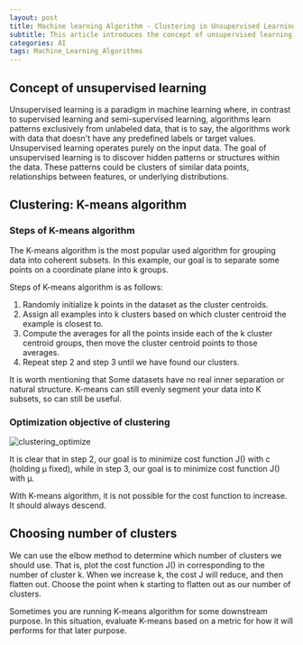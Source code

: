 ```yaml
---
layout: post
title: Machine learning Algorithm - Clustering in Unsupervised Learning
subtitle: This article introduces the concept of unsupervised learning, K-means algorithm and how to choose number of clusters.
categories: AI
tags: Machine_Learning_Algorithms
---
```


## Concept of unsupervised learning
Unsupervised learning is a paradigm in machine learning where, in contrast to supervised learning and semi-supervised learning, algorithms learn patterns exclusively from unlabeled data, that is to say, the algorithms work with data that doesn't have any predefined labels or target values. Unsupervised learning operates purely on the input data. The goal of unsupervised learning is to discover hidden patterns or structures within the data. These patterns could be clusters of similar data points, relationships between features, or underlying distributions.

## Clustering: K-means algorithm
### Steps of K-means algorithm
The K-means algorithm is the most popular used algorithm for grouping data into coherent subsets. In this example, our goal is to separate some points on a coordinate plane into k groups.

Steps of K-means algorithm is as follows:

1. Randomly initialize k points in the dataset as the cluster centroids.
2. Assign all examples into k clusters based on which cluster centroid the example is closest to.
3. Compute the averages for all the points inside each of the k cluster centroid groups, then move the cluster centroid points to those averages.
4. Repeat step 2 and step 3 until we have found our clusters.

It is worth mentioning that Some datasets have no real inner separation or natural structure. K-means can still evenly segment 
your data into K subsets, so can still be useful.

### Optimization objective of clustering

![clustering_optimize](https://ruichenqi.github.io/assets/images/AI/2/clustering_optimize.png)

It is clear that in step 2, our goal is to minimize cost function J() with c (holding μ fixed), while in step 3, our goal is to minimize cost function J() with μ.

With K-means algorithm, it is not possible for the cost function to increase. It should always descend.

## Choosing number of clusters

We can use the elbow method to determine which number of clusters we should use. That is, plot the cost function J() in corresponding to the number of cluster k. When we increase k, the cost J will reduce, and then flatten out. Choose the point when k starting to flatten out as our number of clusters.

Sometimes you are running K-means algorithm for some downstream purpose. In this situation, evaluate K-means based on a metric for how it will performs for that later purpose.